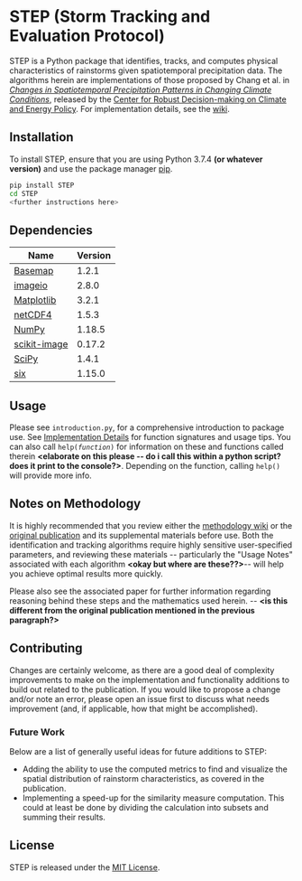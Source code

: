 # STEP (Storm Tracking and Evaluation Protocol)

STEP is a Python package that identifies, tracks, and computes physical characteristics of rainstorms given spatiotemporal precipitation data. The algorithms herein are implementations of those proposed by Chang et al. in [*Changes in Spatiotemporal Precipitation Patterns in Changing Climate Conditions*](https://geosci.uchicago.edu/~moyer/MoyerWebsite/Publications/Papers/Changes_Spatio-temporal_Precipitation_patterns.pdf), released by the [Center for Robust Decision-making on Climate and Energy Policy](https://www.rdcep.org). For implementation details, see the [wiki](https://github.com/bkleeman/STEP-suggestions/wiki).

## Installation

 To install STEP, ensure that you are using Python 3.7.4 **(or whatever version)** and use the package manager [pip](https://pip.pypa.io/en/stable/).

```bash
pip install STEP
cd STEP
<further instructions here>
```

## Dependencies
|Name|Version|
|--|--|
|[Basemap](matplotlib.org/basemap)|1.2.1|
|[imageio](imageio.github.io)|2.8.0|
|[Matplotlib](matplotlib.org)|3.2.1|
|[netCDF4](unidata.github.io/netcdf4-python/netCDF4/index.html)|1.5.3|
|[NumPy](numpy.org)|1.18.5|
|[scikit-image](scikit-image.org)|0.17.2|
|[SciPy](scipy.org)|1.4.1|
|[six](https://github.com/benjaminp/six)|1.15.0|

## Usage

Please see `introduction.py`, for a comprehensive introduction to package use. See [Implementation Details](https://github.com/bkleeman/STEP-suggestions/wiki/Implementation-Details) for function signatures and usage tips. You can also call `help(`*`function`*`)` for information on these and functions called therein **<elaborate on this please -- do i call this within a python script? does it print to the console?>**. Depending on the function, calling `help()` will provide more info.

## Notes on Methodology

It is highly recommended that you review either the [methodology wiki](https://github.com/bkleeman/STEP-suggestions/wiki/Methodology) or the [original publication](https://geosci.uchicago.edu/~moyer/MoyerWebsite/Publications/Papers/Changes_Spatio-temporal_Precipitation_patterns.pdf) and its supplemental materials before use. Both the identification and tracking algorithms require highly sensitive user-specified parameters, and reviewing these materials -- particularly the "Usage Notes" associated with each algorithm **<okay but where are these??>**-- will help you achieve optimal results more quickly.

Please also see the associated paper for further information regarding reasoning behind these steps and the mathematics used herein. -- **<is this different from the original publication mentioned in the previous paragraph?>**

## Contributing

Changes are certainly welcome, as there are a good deal of complexity improvements to make on the implementation and functionality additions to build out related to the publication. If you would like to propose a change and/or note an error, please open an issue first to discuss what needs improvement (and, if applicable, how that might be accomplished).

### Future Work

Below are a list of generally useful ideas for future additions to STEP:

 - Adding the ability to use the computed metrics to find and visualize the spatial distribution of rainstorm characteristics, as covered in the publication.
 - Implementing a speed-up for the similarity measure computation. This could at least be done by dividing the calculation into subsets and summing their results.

## License
STEP is released under the [MIT License](https://choosealicense.com/licenses/mit/).
